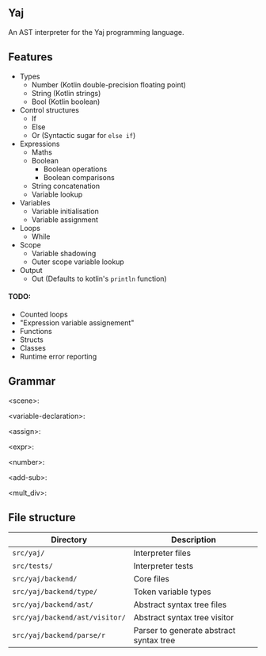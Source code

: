 ## Yaj

An AST interpreter for the Yaj programming language.
  
## Features
 
- Types
  - Number (Kotlin double-precision floating point)
  - String (Kotlin strings)
  - Bool (Kotlin boolean)
- Control structures
  - If
  - Else
  - Or (Syntactic sugar for `else if`)
- Expressions
  - Maths
  - Boolean
    - Boolean operations
    - Boolean comparisons
  - String concatenation
  - Variable lookup
- Variables
  - Variable initialisation
  - Variable assignment
- Loops
  - While
- Scope
  - Variable shadowing
  - Outer scope variable lookup
- Output
  - Out (Defaults to kotlin's `println` function)
 
#### TODO:
- Counted loops
- "Expression variable assignement"
- Functions
- Structs
- Classes
- Runtime error reporting

## Grammar

\<scene>:

\<variable-declaration>:
  
\<assign>:  
  
\<expr>:
  
\<number>:  
  
\<add-sub>:
  
\<mult_div>:  

## File structure

| Directory                      | Description                             |
| ------------------------------ | --------------------------------------- |
| `src/yaj/`                     | Interpreter files                       |
| `src/tests/`                   | Interpreter tests                       |
| `src/yaj/backend/`             | Core files                              |
| `src/yaj/backend/type/`        | Token variable types                    |
| `src/yaj/backend/ast/`         | Abstract syntax tree files              |
| `src/yaj/backend/ast/visitor/` | Abstract syntax tree visitor            |
| `src/yaj/backend/parse/r`      | Parser to generate abstract syntax tree |
